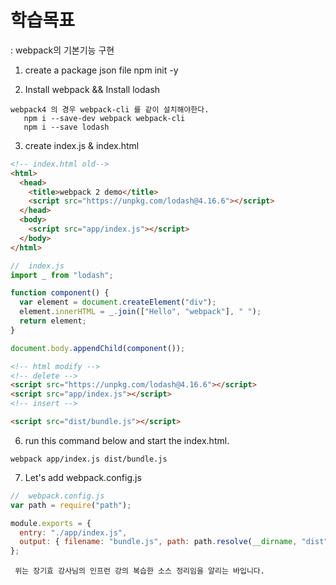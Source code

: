 # 학습목표

: webpack의 기본기능 구현

1. create a package json file
   npm init -y

2. Install webpack && Install lodash

```text
webpack4 의 경우 webpack-cli 를 같이 설치해야한다.
   npm i --save-dev webpack webpack-cli
   npm i --save lodash
```

3. create index.js & index.html

```html
<!-- index.html old-->
<html>
  <head>
    <title>webpack 2 demo</title>
    <script src="https://unpkg.com/lodash@4.16.6"></script>
  </head>
  <body>
    <script src="app/index.js"></script>
  </body>
</html>
```

```js
//  index.js
import _ from "lodash";

function component() {
  var element = document.createElement("div");
  element.innerHTML = _.join(["Hello", "webpack"], " ");
  return element;
}

document.body.appendChild(component());
```

```html
<!-- html modify -->
<!-- delete -->
<script src="https://unpkg.com/lodash@4.16.6"></script>
<script src="app/index.js"></script>
<!-- insert -->

<script src="dist/bundle.js"></script>
```

6. run this command below and start the index.html.

```text
webpack app/index.js dist/bundle.js
```

7. Let's add webpack.config.js

```js
//  webpack.config.js
var path = require("path");

module.exports = {
  entry: "./app/index.js",
  output: { filename: "bundle.js", path: path.resolve(__dirname, "dist") }
};
```

```text
 위는 장기효 강사님의 인프런 강의 복습한 소스 정리임을 알리는 바입니다.
```
